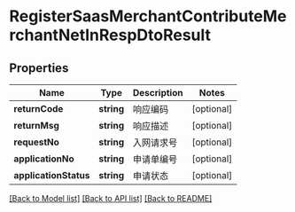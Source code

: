 # RegisterSaasMerchantContributeMerchantNetInRespDtoResult

## Properties
Name | Type | Description | Notes
------------ | ------------- | ------------- | -------------
**returnCode** | **string** | 响应编码 | [optional] 
**returnMsg** | **string** | 响应描述 | [optional] 
**requestNo** | **string** | 入网请求号 | [optional] 
**applicationNo** | **string** | 申请单编号 | [optional] 
**applicationStatus** | **string** | 申请状态 | [optional] 

[[Back to Model list]](../README.md#documentation-for-models) [[Back to API list]](../README.md#documentation-for-api-endpoints) [[Back to README]](../README.md)



